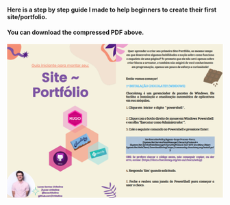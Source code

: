 #### **Here is a step by step guide I made to help beginners to create their first site/portfolio.**
#### **You can download the compressed PDF above.**
![Screenshot](screenshot2.png)

